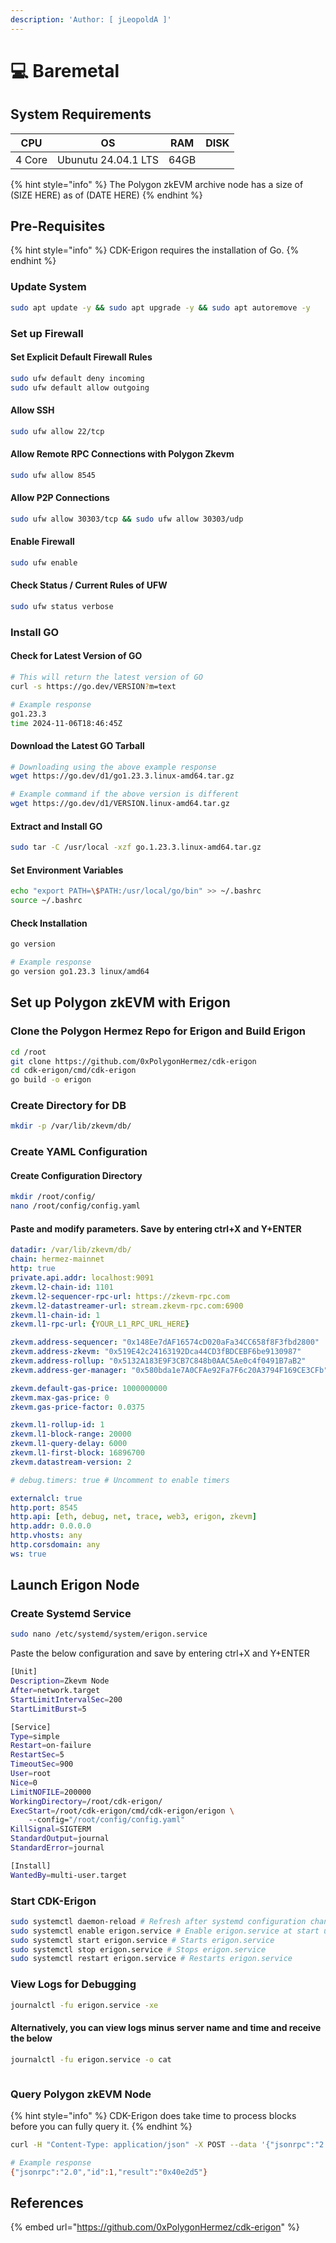 ```yaml
---
description: 'Author: [ jLeopoldA ]'
---
```


# 💻 Baremetal

## System Requirements

| CPU    | OS                  | RAM   | DISK |
| ------ | ------------------- | ----- | ---- |
| 4 Core | Ubunutu 24.04.1 LTS | 64GB  |      |

{% hint style="info" %}
The Polygon zkEVM archive node has a size of (SIZE HERE) as of (DATE HERE)
{% endhint %}

## Pre-Requisites

{% hint style="info" %}
CDK-Erigon requires the installation of Go.
{% endhint %}

### Update System

```bash
sudo apt update -y && sudo apt upgrade -y && sudo apt autoremove -y
```

### Set up Firewall

#### Set Explicit Default Firewall Rules

```bash
sudo ufw default deny incoming
sudo ufw default allow outgoing
```

#### Allow SSH

```bash
sudo ufw allow 22/tcp
```

#### Allow Remote RPC Connections with Polygon Zkevm

```bash
sudo ufw allow 8545
```

#### Allow P2P Connections

```bash
sudo ufw allow 30303/tcp && sudo ufw allow 30303/udp
```

#### Enable Firewall

```bash
sudo ufw enable
```

#### Check Status / Current Rules of UFW

```bash
sudo ufw status verbose
```

### Install GO

#### Check for Latest Version of GO

```bash
# This will return the latest version of GO
curl -s https://go.dev/VERSION?m=text

# Example response
go1.23.3
time 2024-11-06T18:46:45Z
```

#### Download the Latest GO Tarball

```bash
# Downloading using the above example response
wget https://go.dev/d1/go1.23.3.linux-amd64.tar.gz

# Example command if the above version is different
wget https://go.dev/d1/VERSION.linux-amd64.tar.gz
```

#### Extract and Install GO

```bash
sudo tar -C /usr/local -xzf go.1.23.3.linux-amd64.tar.gz
```

#### Set Environment Variables

```bash
echo "export PATH=\$PATH:/usr/local/go/bin" >> ~/.bashrc
source ~/.bashrc
```

#### Check Installation

```bash
go version

# Example response
go version go1.23.3 linux/amd64
```

## Set up Polygon zkEVM with Erigon

### Clone the Polygon Hermez Repo for Erigon and Build Erigon

```bash
cd /root
git clone https://github.com/0xPolygonHermez/cdk-erigon
cd cdk-erigon/cmd/cdk-erigon
go build -o erigon
```

### Create Directory for DB

```bash
mkdir -p /var/lib/zkevm/db/
```

### Create YAML Configuration

#### Create Configuration Directory

```bash
mkdir /root/config/
nano /root/config/config.yaml
```

#### Paste and modify parameters. Save by entering ctrl+X and Y+ENTER&#x20;

```yaml
datadir: /var/lib/zkevm/db/
chain: hermez-mainnet
http: true
private.api.addr: localhost:9091
zkevm.l2-chain-id: 1101
zkevm.l2-sequencer-rpc-url: https://zkevm-rpc.com
zkevm.l2-datastreamer-url: stream.zkevm-rpc.com:6900
zkevm.l1-chain-id: 1
zkevm.l1-rpc-url: {YOUR_L1_RPC_URL_HERE}

zkevm.address-sequencer: "0x148Ee7dAF16574cD020aFa34CC658f8F3fbd2800"
zkevm.address-zkevm: "0x519E42c24163192Dca44CD3fBDCEBF6be9130987"
zkevm.address-rollup: "0x5132A183E9F3CB7C848b0AAC5Ae0c4f0491B7aB2"
zkevm.address-ger-manager: "0x580bda1e7A0CFAe92Fa7F6c20A3794F169CE3CFb"

zkevm.default-gas-price: 1000000000
zkevm.max-gas-price: 0
zkevm.gas-price-factor: 0.0375

zkevm.l1-rollup-id: 1
zkevm.l1-block-range: 20000
zkevm.l1-query-delay: 6000
zkevm.l1-first-block: 16896700
zkevm.datastream-version: 2

# debug.timers: true # Uncomment to enable timers

externalcl: true
http.port: 8545
http.api: [eth, debug, net, trace, web3, erigon, zkevm]
http.addr: 0.0.0.0
http.vhosts: any
http.corsdomain: any
ws: true
```

## Launch Erigon Node

### Create Systemd Service

```bash
sudo nano /etc/systemd/system/erigon.service
```

Paste the below configuration and save by entering ctrl+X and Y+ENTER

```bash
[Unit]
Description=Zkevm Node
After=network.target
StartLimitIntervalSec=200
StartLimitBurst=5

[Service]
Type=simple
Restart=on-failure
RestartSec=5
TimeoutSec=900
User=root
Nice=0
LimitNOFILE=200000
WorkingDirectory=/root/cdk-erigon/
ExecStart=/root/cdk-erigon/cmd/cdk-erigon/erigon \
	--config="/root/config/config.yaml"
KillSignal=SIGTERM
StandardOutput=journal
StandardError=journal

[Install]
WantedBy=multi-user.target
```

### Start CDK-Erigon

```bash
sudo systemctl daemon-reload # Refresh after systemd configuration changes
sudo systemctl enable erigon.service # Enable erigon.service at start up
sudo systemctl start erigon.service # Starts erigon.service
sudo systemctl stop erigon.service # Stops erigon.service
sudo systemctl restart erigon.service # Restarts erigon.service
```

### View Logs for Debugging

```bash
journalctl -fu erigon.service -xe
```

#### Alternatively, you can view logs minus server name and time and receive the below

```bash
journalctl -fu erigon.service -o cat
```

<figure><img src="../../../.gitbook/assets/Screenshot from 2025-01-13 20-13-35.png" alt=""><figcaption></figcaption></figure>

### Query Polygon zkEVM Node

{% hint style="info" %}
CDK-Erigon does take time to process blocks before you can fully query it.
{% endhint %}

```bash
curl -H "Content-Type: application/json" -X POST --data '{"jsonrpc":"2.0","method":"eth_blockNumber","params":[],"id":1}' http://localhost:8545

# Example response
{"jsonrpc":"2.0","id":1,"result":"0x40e2d5"}
```

## References

{% embed url="https://github.com/0xPolygonHermez/cdk-erigon" %}
